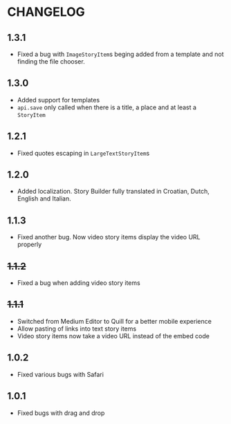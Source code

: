 # CHANGELOG

## 1.3.1

* Fixed a bug with `ImageStoryItem`s beging added from a template and not finding the file chooser.

## 1.3.0

* Added support for templates
* `api.save` only called when there is a title, a place and at least a `StoryItem`

## 1.2.1

* Fixed quotes escaping in `LargeTextStoryItem`s

## 1.2.0

* Added localization. Story Builder fully translated in Croatian, Dutch, English and Italian.

## 1.1.3

* Fixed another bug. Now video story items display the video URL properly

## ~~1.1.2~~

* Fixed a bug when adding video story items

## ~~1.1.1~~

* Switched from Medium Editor to Quill for a better mobile experience
* Allow pasting of links into text story items
* Video story items now take a video URL instead of the embed code

## 1.0.2

* Fixed various bugs with Safari

## 1.0.1

* Fixed bugs with drag and drop
